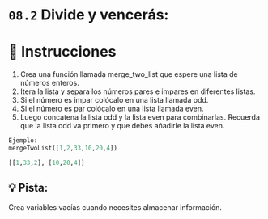 # `08.2` Divide y vencerás:

# 📝 Instrucciones
1. Crea una función llamada merge_two_list que espere una lista de números enteros.
2. Itera la lista y separa los números pares e impares en diferentes listas.
3. Si el número es impar colócalo en una lista llamada odd.
4. Si el número es par colócalo en una lista llamada even.
5. Luego concatena la lista odd y la lista even para combinarlas. Recuerda que la lista odd va primero y que debes añadirle la lista even.

```py
Ejemplo:
mergeTwoList([1,2,33,10,20,4])

[[1,33,2], [10,20,4]]
```

## 💡 Pista:
Crea variables vacías cuando necesites almacenar información.